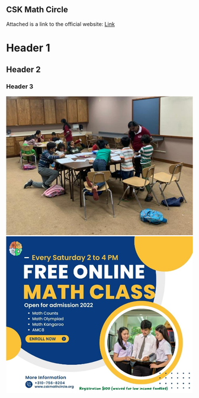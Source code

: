 ## CSK Math Circle
Attached is a link to the official website:
[Link](https://cskmathcircle.org/)
# Header 1
## Header 2
### Header 3
![imagea](imagea.png "1")
![imageb](imageb.jpg "2")
